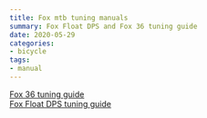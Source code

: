 ```yaml
---
title: Fox mtb tuning manuals
summary: Fox Float DPS and Fox 36 tuning guide
date: 2020-05-29
categories:
- bicycle
tags:
- manual
---
```


<a href="https://s3-us-west-1.amazonaws.com/mikejobrienmedia/605-00-216_RevA-36-Tuning-Guide.pdf">Fox 36 tuning guide</a>
<br>
<a href="https://s3-us-west-1.amazonaws.com/mikejobrienmedia/605-00-219-FLOAT-DPS-Tuning-Guide-white-RevA.pdf">Fox Float DPS tuning guide</a>
